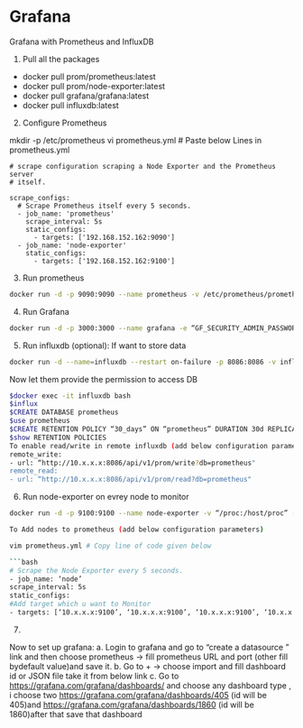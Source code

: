 # Grafana

Grafana with Prometheus and InfluxDB


1. Pull all the packages
* docker pull prom/prometheus:latest
* docker pull prom/node-exporter:latest
* docker pull grafana/grafana:latest
* docker pull influxdb:latest

2. Configure Prometheus

mkdir -p /etc/prometheus
vi prometheus.yml # Paste below Lines in prometheus.yml

```
# scrape configuration scraping a Node Exporter and the Prometheus server
# itself.

scrape_configs:
  # Scrape Prometheus itself every 5 seconds.
  - job_name: 'prometheus'
    scrape_interval: 5s
    static_configs:
      - targets: ['192.168.152.162:9090']
  - job_name: 'node-exporter'
    static_configs:
      - targets: ['192.168.152.162:9100']
```

3. Run prometheus
```bash 
docker run -d -p 9090:9090 --name prometheus -v /etc/prometheus/prometheus.yml:/etc/prometheus/prometheus.yml prom/prometheus:latest --config.file=/etc/prometheus/prometheus.yml
```

4. Run Grafana
```bash
docker run -d -p 3000:3000 --name grafana -e “GF_SECURITY_ADMIN_PASSWORD=admin_password” -v ~/grafana_db:/var/lib/grafana grafana/grafana:latest 
```

5. Run influxdb (optional): If want to store data
```bash 
docker run -d --name=influxdb --restart on-failure -p 8086:8086 -v influxdb_data:/var/lib/influxdb influxdb:latest -config /etc/influxdb/influxdb.conf 
```

Now let them provide the permission to access DB
```bash
$docker exec -it influxdb bash
$influx
$CREATE DATABASE prometheus
$use prometheus
$CREATE RETENTION POLICY “30_days” ON “prometheus” DURATION 30d REPLICATION 1 DEFAULT
$show RETENTION POLICIES
To enable read/write in remote influxdb (add below configuration parameters)
remote_write:
- url: “http://10.x.x.x:8086/api/v1/prom/write?db=prometheus"
remote_read:
- url: “http://10.x.x.x:8086/api/v1/prom/read?db=prometheus"
```

6. Run node-exporter on evrey node to monitor
```bash
docker run -d -p 9100:9100 --name node-exporter -v “/proc:/host/proc” -v “/sys:/host/sys” -v “/:/rootfs” --net=”host” prom/node-exporter:latest --path.procfs /host/proc --path.sysfs /host/proc --collector.filesystem.ignored-mount-points “^/(sys|proc|dev|host|etc )($|/)”```

To Add nodes to prometheus (add below configuration parameters)

vim prometheus.yml # Copy line of code given below

```bash
# Scrape the Node Exporter every 5 seconds.
- job_name: ‘node’
scrape_interval: 5s
static_configs:
#Add target which u want to Monitor
- targets: [‘10.x.x.x:9100’, ‘10.x.x.x:9100’, ‘10.x.x.x:9100’, ‘10.x.x.x:9100’, ‘10.x.x.x:9100’]
```

7.
Now to set up grafana:
a. Login to grafana and go to “create a datasource ” link and then choose prometheus -> fill prometheus URL and port (other fill bydefault value)and save it.
b. Go to + -> choose import and fill dashboard id or JSON file take it from below link
c. Go to https://grafana.com/grafana/dashboards/ and choose any dashboard type , i choose two https://grafana.com/grafana/dashboards/405 (id will be 405)and https://grafana.com/grafana/dashboards/1860 (id will be 1860)after that save that dashboard
